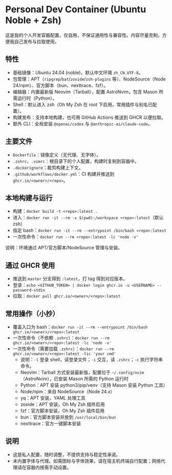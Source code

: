 # Personal Dev Container (Ubuntu Noble + Zsh)

这是我的个人开发容器配置，仅自用，不保证通用性与兼容性。内容尽量克制，方便我自己发布与拉取使用。

## 特性
- 基础镜像：Ubuntu 24.04 (noble)，默认中文环境 `zh_CN.UTF-8`。
- 包管理：APT（`ripgrep`/`bat`/`zoxide`/`zsh-plugins` 等）、NodeSource（Node 24/npm）、官方脚本（bun、nexttrace、fzf）。
- 编辑器：内置最新版 Neovim（Tarball），配置 AstroNvim，包含 Mason 所需运行时（Python）。
- Shell：默认进入 zsh（Oh My Zsh 在 root 下启用，常用插件与别名已配置）。
- 构建发布：支持本地构建，也可用 GitHub Actions 推送到 GHCR 以便拉取。
- 额外 CLI：全局安装 `@openai/codex` 与 `@anthropic-ai/claude-code`。

## 主要文件
- `Dockerfile`：镜像定义（无代理、无字体）。
- `.zshrc`、`.vimrc`：根目录下的个人配置，构建时复制到容器中。
- `.dockerignore`：裁剪构建上下文。
- `.github/workflows/docker.yml`：CI 构建并推送到 `ghcr.io/<owner>/<repo>`。

## 本地构建与运行
- 构建：`docker build -t <repo>:latest .`
- 进入：`docker run -it --rm -v $(pwd):/workspace <repo>:latest`（默认 zsh）
- 指定 bash：`docker run -it --rm --entrypoint /bin/bash <repo>:latest`
- 一次性命令：`docker run --rm <repo>:latest -lc 'node -v'`

说明：环境通过 APT/官方脚本/NodeSource 管理与安装。

## 通过 GHCR 使用
- 推送到 `master` 分支得到 `:latest`，打 tag 得到对应版本。
- 登录：`echo <GITHUB_TOKEN> | docker login ghcr.io -u <USERNAME> --password-stdin`
- 拉取：`docker pull ghcr.io/<owner>/<repo>:latest`

## 常用操作（小抄）
- 覆盖入口为 bash：`docker run -it --rm --entrypoint /bin/bash ghcr.io/<owner>/<repo>:latest`
- 一次性命令（不依赖 `.zshrc`）：`docker run --rm ghcr.io/<owner>/<repo>:latest -lc 'node -v'`
- 一次性命令（需要加载 `.zshrc`）：`docker run --rm ghcr.io/<owner>/<repo>:latest -lic 'your cmd'`
  - 说明：`-l` 登录 shell，读登录文件；`-i` 交互，读 `.zshrc`；`-c` 执行字符串命令。
  - Neovim：Tarball 方式安装最新版，配置位于 `~/.config/nvim`（AstroNvim），已安装 Mason 所需的 Python 运行时
  - Python：APT 安装 python3/pip/venv（支持 Mason 安装 Python 工具）
  - Node/npm：来自 NodeSource（Node 24.x）
  - yq：APT 安装，YAML 处理工具
  - zoxide：APT 安装，Oh My Zsh 插件启用
  - fzf：官方脚本安装，Oh My Zsh 插件启用
  - bun：官方脚本安装并放到 `/usr/local/bin/bun`
  - nexttrace：官方一键脚本安装

## 说明
- 这是私人配置，随时调整，不提供支持与稳定性承诺。
- 未内置字体与代理。如需图标与字体效果，请在宿主机终端自行配置；网络代理请在容器内按需手动设置。
